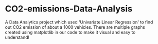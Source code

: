# CO2-emissions-Data-Analysis
A Data Analytics project which used 'Univariate Linear Regression' to find out CO2 emission of about a 1000 vehicles.
There are multiple graphs created using matplotlib in our code to make it visual and easy to understand!
